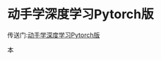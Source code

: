 # 动手学深度学习Pytorch版

传送门:[动手学深度学习Pytorch版](https://space.bilibili.com/1567748478/channel/seriesdetail?sid=358497)

本
